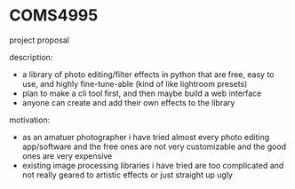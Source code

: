# COMS4995

project proposal

description: 
- a library of photo editing/filter effects in python that are free, easy to use, and highly fine-tune-able (kind of like lightroom presets)
- plan to make a cli tool first, and then maybe build a web interface
- anyone can create and add their own effects to the library 

motivation: 
- as an amatuer photographer i have tried almost every photo editing app/software and the free ones are not very customizable and the good ones are very expensive
- existing image processing libraries i have tried are too complicated and not really geared to artistic effects or just straight up ugly 

